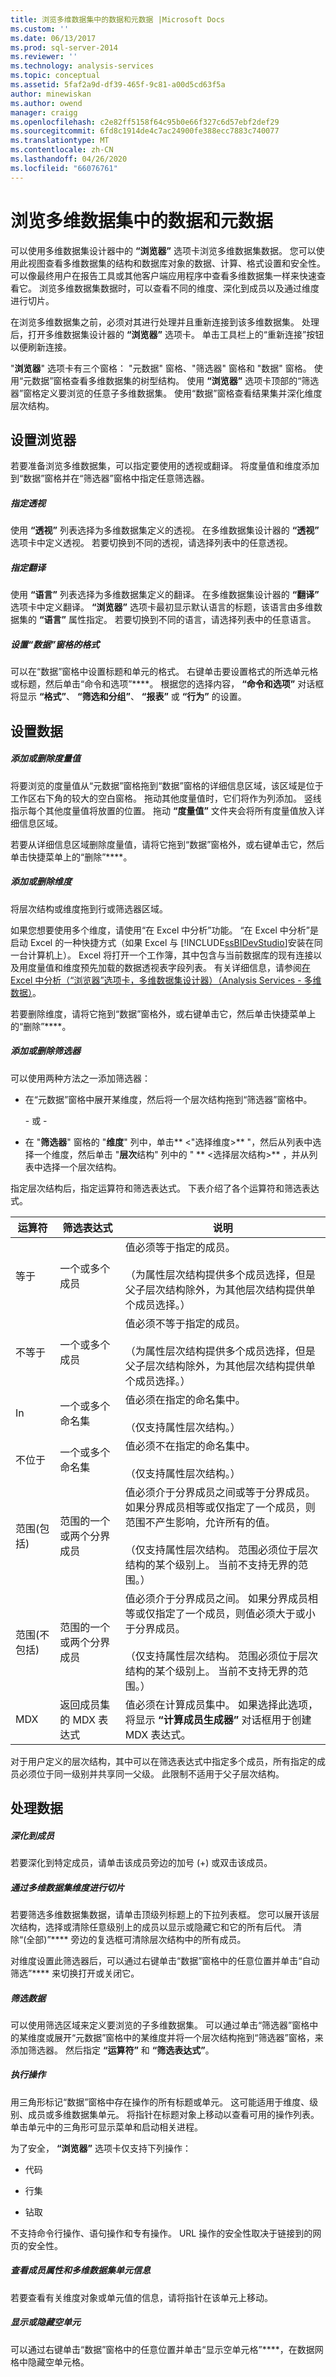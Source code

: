 ```yaml
---
title: 浏览多维数据集中的数据和元数据 |Microsoft Docs
ms.custom: ''
ms.date: 06/13/2017
ms.prod: sql-server-2014
ms.reviewer: ''
ms.technology: analysis-services
ms.topic: conceptual
ms.assetid: 5faf2a9d-df39-465f-9c81-a00d5cd63f5a
author: minewiskan
ms.author: owend
manager: craigg
ms.openlocfilehash: c2e82ff5158f64c95b0e66f327c6d57ebf2def29
ms.sourcegitcommit: 6fd8c1914de4c7ac24900fe388ecc7883c740077
ms.translationtype: MT
ms.contentlocale: zh-CN
ms.lasthandoff: 04/26/2020
ms.locfileid: "66076761"
---
```

# <a name="browse-data-and-metadata-in-cube"></a>浏览多维数据集中的数据和元数据
  可以使用多维数据集设计器中的 **“浏览器”** 选项卡浏览多维数据集数据。 您可以使用此视图查看多维数据集的结构和数据库对象的数据、计算、格式设置和安全性。 可以像最终用户在报告工具或其他客户端应用程序中查看多维数据集一样来快速查看它。 浏览多维数据集数据时，可以查看不同的维度、深化到成员以及通过维度进行切片。  
  
 在浏览多维数据集之前，必须对其进行处理并且重新连接到该多维数据集。 处理后，打开多维数据集设计器的 **“浏览器”** 选项卡。 单击工具栏上的“重新连接”按钮以便刷新连接。  
  
 "**浏览器**" 选项卡有三个窗格： "元数据" 窗格、"筛选器" 窗格和 "数据" 窗格。 使用“元数据”窗格查看多维数据集的树型结构。 使用 **“浏览器”** 选项卡顶部的“筛选器”窗格定义要浏览的任意子多维数据集。 使用“数据”窗格查看结果集并深化维度层次结构。  
  
## <a name="setting-up-the-browser"></a>设置浏览器  
 若要准备浏览多维数据集，可以指定要使用的透视或翻译。 将度量值和维度添加到“数据”窗格并在“筛选器”窗格中指定任意筛选器。  
  
##### <a name="specifying-a-perspective"></a>指定透视  
 使用 **“透视”** 列表选择为多维数据集定义的透视。 在多维数据集设计器的 **“透视”** 选项卡中定义透视。 若要切换到不同的透视，请选择列表中的任意透视。  
  
##### <a name="specifying-a-translation"></a>指定翻译  
 使用 **“语言”** 列表选择为多维数据集定义的翻译。 在多维数据集设计器的 **“翻译”** 选项卡中定义翻译。 **“浏览器”** 选项卡最初显示默认语言的标题，该语言由多维数据集的 **“语言”** 属性指定。 若要切换到不同的语言，请选择列表中的任意语言。  
  
##### <a name="formatting-the-data-pane"></a>设置“数据”窗格的格式  
 可以在“数据”窗格中设置标题和单元的格式。 右键单击要设置格式的所选单元格或标题，然后单击“命令和选项”****。 根据您的选择内容， **“命令和选项”** 对话框将显示 **“格式”**、 **“筛选和分组”**、 **“报表”** 或 **“行为”** 的设置。  
  
## <a name="setting-up-the-data"></a>设置数据  
  
##### <a name="adding-or-removing-measures"></a>添加或删除度量值  
 将要浏览的度量值从“元数据”窗格拖到“数据”窗格的详细信息区域，该区域是位于工作区右下角的较大的空白窗格。 拖动其他度量值时，它们将作为列添加。 竖线指示每个其他度量值将放置的位置。 拖动 **“度量值”** 文件夹会将所有度量值放入详细信息区域。  
  
 若要从详细信息区域删除度量值，请将它拖到“数据”窗格外，或右键单击它，然后单击快捷菜单上的“删除”****。  
  
##### <a name="adding-or-removing-dimensions"></a>添加或删除维度  
 将层次结构或维度拖到行或筛选器区域。  
  
 如果您想要使用多个维度，请使用“在 Excel 中分析”功能。 “在 Excel 中分析”是启动 Excel 的一种快捷方式（如果 Excel 与 [!INCLUDE[ssBIDevStudio](../../includes/ssbidevstudio-md.md)]安装在同一台计算机上）。 Excel 将打开一个工作簿，其中包含与当前数据库的现有连接以及用度量值和维度预先加载的数据透视表字段列表。 有关详细信息，请参阅[在 Excel 中分析（“浏览器”选项卡，多维数据集设计器）（Analysis Services - 多维数据）](../analyze-in-excel-browser-cube-designer-analysis-services-multidimensional-data.md)。  
  
 若要删除维度，请将它拖到“数据”窗格外，或右键单击它，然后单击快捷菜单上的“删除”****。  
  
##### <a name="adding-or-removing-filters"></a>添加或删除筛选器  
 可以使用两种方法之一添加筛选器：  
  
-   在“元数据”窗格中展开某维度，然后将一个层次结构拖到“筛选器”窗格中。  
  
     \- 或 -  
  
-   在 "**筛选器**" 窗格的 "**维度**" 列中，单击** \<"选择维度>** "，然后从列表中选择一个维度，然后单击 "**层次**结构" 列中的 " ** \<选择层次结构>** ，并从列表中选择一个层次结构。  
  
 指定层次结构后，指定运算符和筛选表达式。 下表介绍了各个运算符和筛选表达式。  
  
|运算符|筛选表达式|说明|  
|--------------|-----------------------|-----------------|  
|等于|一个或多个成员|值必须等于指定的成员。<br /><br /> （为属性层次结构提供多个成员选择，但是父子层次结构除外，为其他层次结构提供单个成员选择。）|  
|不等于|一个或多个成员|值必须不等于指定的成员。<br /><br /> （为属性层次结构提供多个成员选择，但是父子层次结构除外，为其他层次结构提供单个成员选择。）|  
|In|一个或多个命名集|值必须在指定的命名集中。<br /><br /> （仅支持属性层次结构。）|  
|不位于|一个或多个命名集|值必须不在指定的命名集中。<br /><br /> （仅支持属性层次结构。）|  
|范围(包括)|范围的一个或两个分界成员|值必须介于分界成员之间或等于分界成员。 如果分界成员相等或仅指定了一个成员，则范围不产生影响，允许所有的值。<br /><br /> （仅支持属性层次结构。 范围必须位于层次结构的某个级别上。 当前不支持无界的范围。）|  
|范围(不包括)|范围的一个或两个分界成员|值必须介于分界成员之间。 如果分界成员相等或仅指定了一个成员，则值必须大于或小于分界成员。<br /><br /> （仅支持属性层次结构。 范围必须位于层次结构的某个级别上。 当前不支持无界的范围。）|  
|MDX|返回成员集的 MDX 表达式|值必须在计算成员集中。 如果选择此选项，将显示 **“计算成员生成器”** 对话框用于创建 MDX 表达式。|  
  
 对于用户定义的层次结构，其中可以在筛选表达式中指定多个成员，所有指定的成员必须位于同一级别并共享同一父级。 此限制不适用于父子层次结构。  
  
## <a name="working-with-data"></a>处理数据  
  
##### <a name="drilling-down-into-a-member"></a>深化到成员  
 若要深化到特定成员，请单击该成员旁边的加号 (+) 或双击该成员。  
  
##### <a name="slicing-through-cube-dimensions"></a>通过多维数据集维度进行切片  
 若要筛选多维数据集数据，请单击顶级列标题上的下拉列表框。 您可以展开该层次结构，选择或清除任意级别上的成员以显示或隐藏它和它的所有后代。 清除“(全部)”**** 旁边的复选框可清除层次结构中的所有成员。  
  
 对维度设置此筛选器后，可以通过右键单击“数据”窗格中的任意位置并单击“自动筛选”**** 来切换打开或关闭它。  
  
##### <a name="filtering-data"></a>筛选数据  
 可以使用筛选区域来定义要浏览的子多维数据集。 可以通过单击“筛选器”窗格中的某维度或展开“元数据”窗格中的某维度并将一个层次结构拖到“筛选器”窗格，来添加筛选器。 然后指定 **“运算符”** 和 **“筛选表达式”**。  
  
##### <a name="performing-actions"></a>执行操作  
 用三角形标记“数据”窗格中存在操作的所有标题或单元。 这可能适用于维度、级别、成员或多维数据集单元。 将指针在标题对象上移动以查看可用的操作列表。 单击单元中的三角形可显示菜单和启动相关进程。  
  
 为了安全， **“浏览器”** 选项卡仅支持下列操作：  
  
-   代码  
  
-   行集  
  
-   钻取  
  
 不支持命令行操作、语句操作和专有操作。 URL 操作的安全性取决于链接到的网页的安全性。  
  
##### <a name="viewing-member-properties-and-cube-cell-information"></a>查看成员属性和多维数据集单元信息  
 若要查看有关维度对象或单元值的信息，请将指针在该单元上移动。  
  
##### <a name="showing-or-hiding-empty-cells"></a>显示或隐藏空单元  
 可以通过右键单击“数据”窗格中的任意位置并单击“显示空单元格”****，在数据网格中隐藏空单元格。  
  
  
